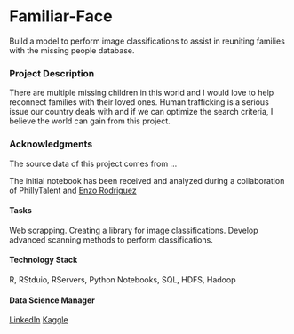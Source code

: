 # Familiar-Face
Build a model to perform image classifications to assist in reuniting families with the missing people database.


### Project Description
There are multiple missing children in this world and I would love to help reconnect families with their loved ones. Human trafficking is a serious issue our country deals with and if we can optimize the search criteria, I believe the world can gain from this project.

### Acknowledgments
The source data of this project comes from  ...

The initial notebook has been received and analyzed during a collaboration of PhillyTalent and [Enzo Rodriguez](https://www.kaggle.com/saga21)

#### Tasks
Web scrapping. 
Creating a library for image classifications. 
Develop advanced scanning methods to perform classifications. 

#### Technology Stack
R, RStduio, RServers, Python Notebooks, SQL, HDFS, Hadoop


#### Data Science Manager
[LinkedIn](https://www.linkedin.com/in/enzodata/)
[Kaggle](https://www.kaggle.com/enzodata)

